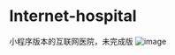 # Internet-hospital
小程序版本的互联网医院，未完成版
![image](https://www.zhoumingjie.com/Internet-hospital/pages/img/doctor.png)